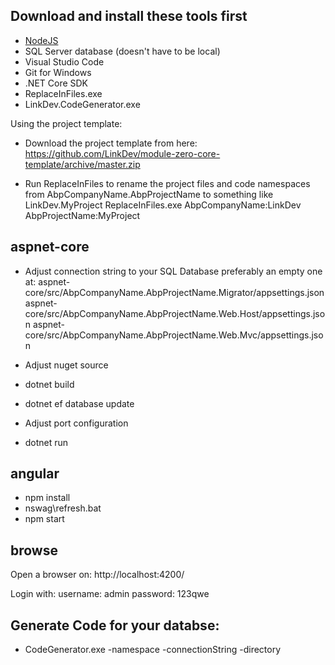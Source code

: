 ## Download and install these tools first
- [NodeJS](https://nodejs.org/en/download/)
- SQL Server database (doesn't have to be local)
- Visual Studio Code
- Git for Windows
- .NET Core SDK
- ReplaceInFiles.exe
- LinkDev.CodeGenerator.exe
 
Using the project template:
- Download the project template from here: https://github.com/LinkDev/module-zero-core-template/archive/master.zip

- Run ReplaceInFiles to rename the project files and code namespaces from AbpCompanyName.AbpProjectName to something like LinkDev.MyProject
ReplaceInFiles.exe AbpCompanyName:LinkDev AbpProjectName:MyProject

## aspnet-core

- Adjust connection string to your SQL Database preferably an empty one at:
aspnet-core/src/AbpCompanyName.AbpProjectName.Migrator/appsettings.json
aspnet-core/src/AbpCompanyName.AbpProjectName.Web.Host/appsettings.json
aspnet-core/src/AbpCompanyName.AbpProjectName.Web.Mvc/appsettings.json

- Adjust nuget source
- dotnet build
- dotnet ef database update
- Adjust port configuration
- dotnet run

## angular

- npm install
- nswag\refresh.bat
- npm start

## browse
Open a browser on: http://localhost:4200/

Login with:
username: admin
password: 123qwe

## Generate Code for your databse:
- CodeGenerator.exe -namespace <namespace> -connectionString <connectionString> -directory <repo-root>
